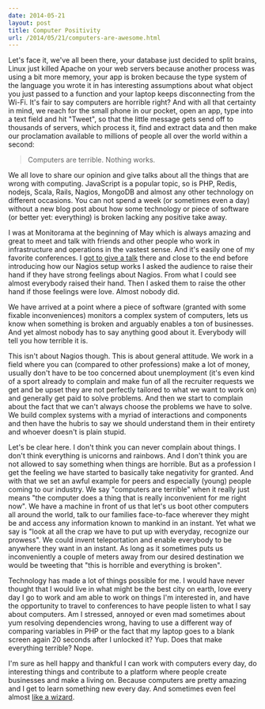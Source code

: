 ```yaml
---
date: 2014-05-21
layout: post
title: Computer Positivity
url: /2014/05/21/computers-are-awesome.html
---
```


Let's face it, we've all been there, your database just decided to split
brains, Linux just killed Apache on your web servers because another process
was using a bit more memory, your app is broken because the type system of the
language you wrote it in has interesting assumptions about what object you
just passed to a function and your laptop keeps disconnecting from the Wi-Fi.
It's fair to say computers are horrible right? And with all that certainty in
mind, we reach for the small phone in our pocket, open an app, type into a
text field and hit "Tweet", so that the little message gets send off to
thousands of servers, which process it, find and extract data and then make
our proclamation available to millions of people all over the world within a
second:

> Computers are terrible. Nothing works.

We all love to share our opinion and give talks about all the things that are
wrong with computing. JavaScript is a popular topic, so is PHP, Redis, nodejs,
Scala, Rails, Nagios, MongoDB and almost any other technology on different
occasions. You can not spend a week (or sometimes even a day) without a new
blog post about how some technology or piece of software (or better yet:
everything) is broken lacking any positive take away.

I was at Monitorama at the beginning of May which is always amazing and great
to meet and talk with friends and other people who work in infrastructure and
operations in the vastest sense. And it's easily one of my favorite
conferences. I [got to give a talk][monitoramatalk] there and close to the end
before introducing how our Nagios setup works I asked the audience to raise
their hand if they have strong feelings about Nagios. From what I could see
almost everybody raised their hand. Then I asked them to raise the other hand
if those feelings were love. Almost nobody did.

We have arrived at a point where a piece of software (granted with some
fixable inconveniences) monitors a complex system of computers, lets us know
when something is broken and arguably enables a ton of businesses. And yet
almost nobody has to say anything good about it. Everybody will tell you how
terrible it is.

This isn't about Nagios though. This is about general attitude. We work in a
field where you can (compared to other professions) make a lot of money,
usually don't have to be too concerned about unemployment (it's even kind of a
sport already to complain and make fun of all the recruiter requests we get
and be upset they are not perfectly tailored to what we want to work on) and
generally get paid to solve problems. And then we start to complain about the
fact that we can't always choose the problems we have to solve. We build
complex systems with a myriad of interactions and components and then have the
hubris to say we should understand them in their entirety and whoever doesn't
is plain stupid.

Let's be clear here. I don't think you can never complain about things. I
don't think everything is unicorns and rainbows. And I don't think you are not
allowed to say something when things are horrible. But as a profession I get
the feeling we have started to basically take negativity for granted. And with
that we set an awful example for peers and especially (young) people coming to
our industry. We say "computers are terrible" when it really just means "the
computer does a thing that is really inconvenient for me right now".  We have
a machine in front of us that let's us boot other computers all around the
world, talk to our families face-to-face wherever they might be and access any
information known to mankind in an instant. Yet what we say is "look at all
the crap we have to put up with everyday, recognize our prowess".  We could
invent teleportation and enable everybody to be anywhere they want in an
instant. As long as it sometimes puts us inconveniently a couple of meters
away from our desired destination we would be tweeting that "this is horrible
and everything is broken".

Technology has made a lot of things possible for me. I would have never
thought that I would live in what might be the best city on earth, love every
day I go to work and am able to work on things I'm interested in, and have the
opportunity to travel to conferences to have people listen to what I say about
computers. Am I stressed, annoyed or even mad sometimes about yum resolving
dependencies wrong, having to use a different way of comparing variables in
PHP or the fact that my laptop goes to a blank screen again 20 seconds after I
unlocked it? Yup. Does that make everything terrible? Nope.

I'm sure as hell happy and thankful I can work with computers every day, do
interesting things and contribute to a platform where people create businesses
and make a living on. Because computers are pretty amazing and I get to learn
something new every day. And sometimes even feel almost
[like a wizard][wizardtwet].

[wizardtwet]: https://twitter.com/mrtazz/statuses/460423094054973440
[monitoramatalk]: https://vimeo.com/95247023



